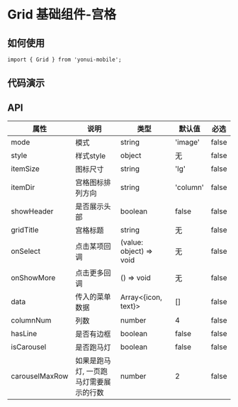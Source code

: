 # Grid 基础组件-宫格
## 如何使用

```
import { Grid } from 'yonui-mobile';

```

## 代码演示


## API

属性 | 说明 | 类型 | 默认值 | 必选
----|-----|------|------|------
mode | 模式 | string | 'image' | false
style | 样式style | object | 无 | false
itemSize | 图标尺寸 | string | 'lg' | false
itemDir | 宫格图标排列方向 | string | 'column' | false
showHeader | 是否展示头部 | boolean | false | false
gridTitle | 宫格标题 | string | 无 | false
onSelect | 点击某项回调 | (value: object) => void | 无 | false
onShowMore | 点击更多回调 | () => void | 无 | false
data | 传入的菜单数据 | Array<{icon, text}> | [] | false
columnNum | 列数 | number | 4 | false
hasLine | 是否有边框 | boolean | false | false
isCarousel | 是否跑马灯 | boolean | false | false
carouselMaxRow | 如果是跑马灯, 一页跑马灯需要展示的行数 | number | 2 | false
